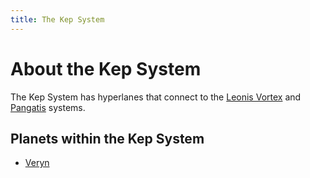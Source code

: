 ```yaml
---
title: The Kep System
---
```


# About the Kep System

The Kep System has hyperlanes that connect to the [Leonis Vortex](/star-system/leonis-vortex) and [Pangatis](/star-system/pangatis) systems.

## Planets within the Kep System

- [Veryn](/planet/veryn)
